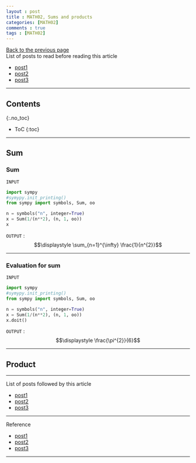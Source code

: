 ```yaml
---
layout : post
title : MATH02, Sums and products
categories: [MATH02]
comments : true
tags : [MATH02]
---
```

[Back to the previous page](https://userdyk-github.github.io/Study.html) <br>
List of posts to read before reading this article
- <a href='https://userdyk-github.github.io/'>post1</a>
- <a href='https://userdyk-github.github.io/'>post2</a>
- <a href='https://userdyk-github.github.io/'>post3</a>

---

## Contents
{:.no_toc}

* ToC
{:toc}

<hr class="division1">

## Sum

### Sum

`INPUT`
```python
import sympy
#symypy.init_printing()
from sympy import symbols, Sum, oo

n = symbols("n", integer=True)
x = Sum(1/(n**2), (n, 1, oo))
x
```
`OUTPUT` : <span class='jb-small'>$$\displaystyle \sum_{n=1}^{\infty} \frac{1}{n^{2}}$$</span>

---

### Evaluation for sum

`INPUT`
```python
import sympy
#symypy.init_printing()
from sympy import symbols, Sum, oo

n = symbols("n", integer=True)
x = Sum(1/(n**2), (n, 1, oo))
x.doit()
```
`OUTPUT` : <span class='jb-small'>$$\displaystyle \frac{\pi^{2}}{6}$$</span>

<hr class="division2">

## Product


<hr class="division1">

List of posts followed by this article
- [post1](https://userdyk-github.github.io/)
- <a href='https://userdyk-github.github.io/'>post2</a>
- <a href='https://userdyk-github.github.io/'>post3</a>

---

Reference
- [post1](https://userdyk-github.github.io/)
- <a href='https://userdyk-github.github.io/'>post2</a>
- <a href='https://userdyk-github.github.io/'>post3</a>

---
